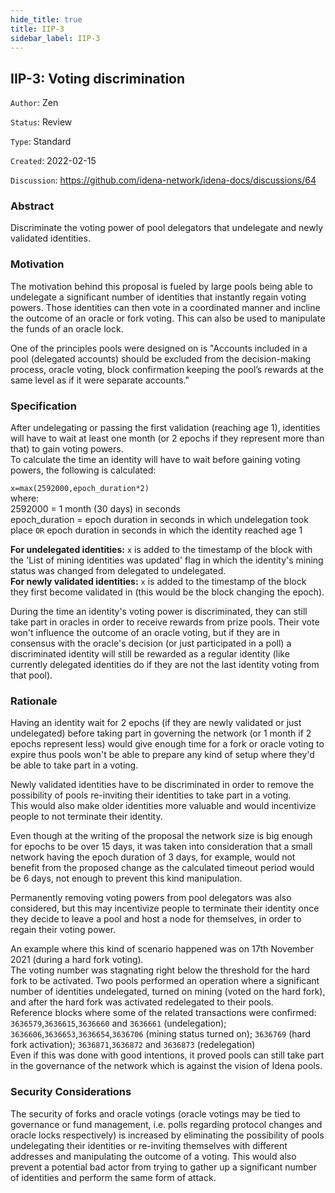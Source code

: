 ```yaml
---
hide_title: true
title: IIP-3
sidebar_label: IIP-3
---
```


## IIP-3: Voting discrimination

`Author`: Zen

`Status`: Review

`Type`: Standard

`Created`: 2022-02-15

`Discussion`: https://github.com/idena-network/idena-docs/discussions/64

### Abstract

Discriminate the voting power of pool delegators that undelegate and newly validated identities.

### Motivation

The motivation behind this proposal is fueled by large pools being able to undelegate a significant number of identities that instantly regain voting powers. Those identities can then vote in a coordinated manner and incline the outcome of an oracle or fork voting. This can also be used to manipulate the funds of an oracle lock. 

One of the principles pools were designed on is "Accounts included in a pool (delegated accounts) should be excluded from the decision-making process, oracle voting, block confirmation keeping the pool’s rewards at the same level as if it were separate accounts."

### Specification

After undelegating or passing the first validation (reaching age 1), identities will have to wait at least one month (or 2 epochs if they represent more than that) to gain voting powers.    
To calculate the time an identity will have to wait before gaining voting powers, the following is calculated: 

`x=max(2592000,epoch_duration*2)`   
where:  
2592000 = 1 month (30 days) in seconds   
epoch_duration = epoch duration in seconds in which undelegation took place `OR` epoch duration in seconds in which the identity reached age 1

**For undelegated identities:** `x` is added to the timestamp of the block with the 'List of mining identities was updated' flag in which the identity's mining status was changed from delegated to undelegated.   
**For newly validated identities:** `x` is added to the timestamp of the block they first become validated in (this would be the block changing the epoch). 

During the time an identity's voting power is discriminated, they can still take part in oracles in order to receive rewards from prize pools. Their vote won't influence the outcome of an oracle voting, but if they are in consensus with the oracle's decision (or just participated in a poll) a discriminated identity will still be rewarded as a regular identity (like currently delegated identities do if they are not the last identity voting from that pool).

### Rationale

Having an identity wait for 2 epochs (if they are newly validated or just undelegated) before taking part in governing the network (or 1 month if 2 epochs represent less) would give enough time for a fork or oracle voting to expire thus pools won't be able to prepare any kind of setup where they'd be able to take part in a voting.

Newly validated identities have to be discriminated in order to remove the possibility of pools re-inviting their identities to take part in a voting.     
This would also make older identities more valuable and would incentivize people to not terminate their identity.

Even though at the writing of the proposal the network size is big enough for epochs to be over 15 days, it was taken into consideration that a small network having the epoch duration of 3 days, for example, would not benefit from the proposed change as the calculated timeout period would be 6 days, not enough to prevent this kind manipulation.  

Permanently removing voting powers from pool delegators was also considered, but this may incentivize people to terminate their identity once they decide to leave a pool and host a node for themselves, in order to regain their voting power.   

An example where this kind of scenario happened was on 17th November 2021 (during a hard fork voting).    
The voting number was stagnating right below the threshold for the hard fork to be activated. Two pools performed an operation where a significant number of identities undelegated, turned on mining (voted on the hard fork), and after the hard fork was activated redelegated to their pools.  
Reference blocks where some of the related transactions were confirmed:
`3636579`,`3636615`,`3636660` and `3636661` (undelegation); `3636606`,`3636653`,`3636654`,`3636706` (mining status turned on); `3636769` (hard fork activation); `3636871`,`3636872` and `3636873` (redelegation)      
Even if this was done with good intentions, it proved pools can still take part in the governance of the network which is against the vision of Idena pools.

### Security Considerations

The security of forks and oracle votings (oracle votings may be tied to governance or fund management, i.e. polls regarding protocol changes and oracle locks respectively) is increased by eliminating the possibility of pools undelegating their identities or re-inviting themselves with different addresses and manipulating the outcome of a voting. This would also prevent a potential bad actor from trying to gather up a significant number of identities and perform the same form of attack.
